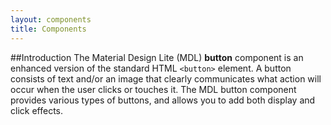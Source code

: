 ```yaml
---
layout: components
title: Components
---
```


##Introduction
The Material Design Lite (MDL) **button** component is an enhanced version of the standard HTML `<button>` element. A button consists of text and/or an image that clearly communicates what action will occur when the user clicks or touches it. The MDL button component provides various types of buttons, and allows you to add both display and click effects.

